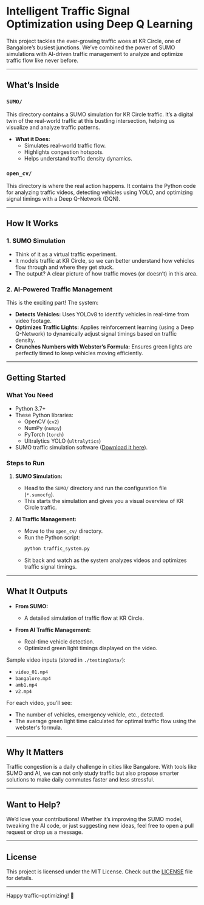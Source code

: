 # Intelligent Traffic Signal Optimization using Deep Q Learning 

This project tackles the ever-growing traffic woes at KR Circle, one of Bangalore’s busiest junctions. We’ve combined the power of SUMO simulations with AI-driven traffic management to analyze and optimize traffic flow like never before.  

---

## What’s Inside  

### `SUMO/`  
This directory contains a SUMO simulation for KR Circle traffic. It’s a digital twin of the real-world traffic at this bustling intersection, helping us visualize and analyze traffic patterns.  

- **What it Does:**  
  - Simulates real-world traffic flow.  
  - Highlights congestion hotspots.  
  - Helps understand traffic density dynamics.  

### `open_cv/`  
This directory is where the real action happens. It contains the Python code for analyzing traffic videos, detecting vehicles using YOLO, and optimizing signal timings with a Deep Q-Network (DQN).  

---

## How It Works  

### 1. **SUMO Simulation**  
- Think of it as a virtual traffic experiment.  
- It models traffic at KR Circle, so we can better understand how vehicles flow through and where they get stuck.  
- The output? A clear picture of how traffic moves (or doesn’t) in this area.  

### 2. **AI-Powered Traffic Management**  
This is the exciting part! The system:  
- **Detects Vehicles:** Uses YOLOv8 to identify vehicles in real-time from video footage.  
- **Optimizes Traffic Lights:** Applies reinforcement learning (using a Deep Q-Network) to dynamically adjust signal timings based on traffic density.  
- **Crunches Numbers with Webster’s Formula:** Ensures green lights are perfectly timed to keep vehicles moving efficiently.  

---

## Getting Started  

### What You Need  
- Python 3.7+  
- These Python libraries:  
  - OpenCV (`cv2`)  
  - NumPy (`numpy`)  
  - PyTorch (`torch`)  
  - Ultralytics YOLO (`ultralytics`)  
- SUMO traffic simulation software ([Download it here](https://sumo.dlr.de/docs/Downloads.php)).  

### Steps to Run  
1. **SUMO Simulation:**  
   - Head to the `SUMO/` directory and run the configuration file (`*.sumocfg`).  
   - This starts the simulation and gives you a visual overview of KR Circle traffic.  

2. **AI Traffic Management:**  
   - Move to the `open_cv/` directory.  
   - Run the Python script:  
     ```bash  
     python traffic_system.py  
     ```  
   - Sit back and watch as the system analyzes videos and optimizes traffic signal timings.  

---

## What It Outputs  

- **From SUMO:**  
  - A detailed simulation of traffic flow at KR Circle.  

- **From AI Traffic Management:**  
  - Real-time vehicle detection.  
  - Optimized green light timings displayed on the video.  

Sample video inputs (stored in `./testingData/`):  
- `video_01.mp4`  
- `bangalore.mp4`  
- `amb1.mp4`  
- `v2.mp4`  

For each video, you’ll see:  
- The number of vehicles, emergency vehicle, etc., detected.  
- The average green light time calculated for optimal traffic flow using the webster's formula.  

---

## Why It Matters  

Traffic congestion is a daily challenge in cities like Bangalore. With tools like SUMO and AI, we can not only study traffic but also propose smarter solutions to make daily commutes faster and less stressful.  

---

## Want to Help?  

We’d love your contributions! Whether it’s improving the SUMO model, tweaking the AI code, or just suggesting new ideas, feel free to open a pull request or drop us a message.  

---

## License  
This project is licensed under the MIT License. Check out the [LICENSE](LICENSE) file for details.  

---



Happy traffic-optimizing! 🚦  
